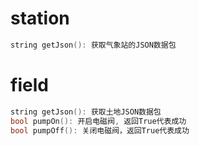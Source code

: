 # station
```C
string getJson(): 获取气象站的JSON数据包
```

# field
```C
string getJson(): 获取土地JSON数据包
bool pumpOn(): 开启电磁阀, 返回True代表成功
bool pumpOff(): 关闭电磁阀，返回True代表成功
```

